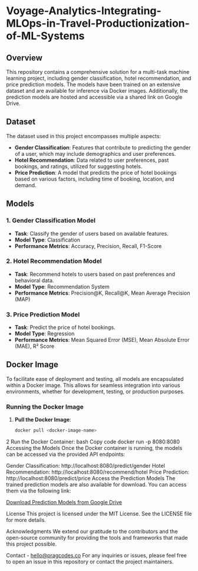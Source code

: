 # Voyage-Analytics-Integrating-MLOps-in-Travel-Productionization-of-ML-Systems

## Overview

This repository contains a comprehensive solution for a multi-task machine learning project, including gender classification, hotel recommendation, and price prediction models. The models have been trained on an extensive dataset and are available for inference via Docker images. Additionally, the prediction models are hosted and accessible via a shared link on Google Drive.

## Dataset

The dataset used in this project encompasses multiple aspects:
- **Gender Classification**: Features that contribute to predicting the gender of a user, which may include demographics and user preferences.
- **Hotel Recommendation**: Data related to user preferences, past bookings, and ratings, utilized for suggesting hotels.
- **Price Prediction**: A model that predicts the price of hotel bookings based on various factors, including time of booking, location, and demand.

## Models

### 1. Gender Classification Model
- **Task**: Classify the gender of users based on available features.
- **Model Type**: Classification
- **Performance Metrics**: Accuracy, Precision, Recall, F1-Score

### 2. Hotel Recommendation Model
- **Task**: Recommend hotels to users based on past preferences and behavioral data.
- **Model Type**: Recommendation System
- **Performance Metrics**: Precision@K, Recall@K, Mean Average Precision (MAP)

### 3. Price Prediction Model
- **Task**: Predict the price of hotel bookings.
- **Model Type**: Regression
- **Performance Metrics**: Mean Squared Error (MSE), Mean Absolute Error (MAE), R² Score

## Docker Image

To facilitate ease of deployment and testing, all models are encapsulated within a Docker image. This allows for seamless integration into various environments, whether for development, testing, or production purposes.

### Running the Docker Image
1. **Pull the Docker Image**:
   ```bash
   docker pull <docker-image-name>
2 Run the Docker Container:
bash
Copy code
docker run -p 8080:8080 <docker-image-name>
Accessing the Models
Once the Docker container is running, the models can be accessed via the provided API endpoints:

Gender Classification: http://localhost:8080/predict/gender
Hotel Recommendation: http://localhost:8080/recommend/hotel
Price Prediction: http://localhost:8080/predict/price
Access the Prediction Models
The trained prediction models are also available for download. You can access them via the following link:

[Download Prediction Models from Google Drive](https://drive.google.com/drive/u/1/folders/1udEOzCpI2D3MMcg9p4uNP6iZUwK1eiG3)

License
This project is licensed under the MIT License. See the LICENSE file for more details.

Acknowledgments
We extend our gratitude to the contributors and the open-source community for providing the tools and frameworks that made this project possible.

Contact - hello@pragcodes.co
For any inquiries or issues, please feel free to open an issue in this repository or contact the project maintainers.
